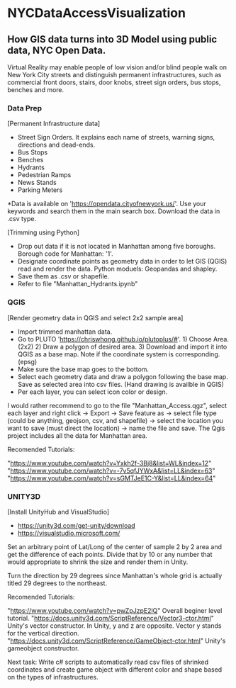 # NYCDataAccessVisualization
## How GIS data turns into 3D Model using public data, NYC Open Data.

Virtual Reality may enable people of low vision and/or blind people walk on New York City streets and distinguish permanent infrastructures, such as commercial front doors, stairs, door knobs, street sign orders, bus stops, benches and more.

### Data Prep
[Permanent Infrastructure data]
- Street Sign Orders. It explains each name of streets, warning signs, directions and dead-ends. 
- Bus Stops
- Benches
- Hydrants
- Pedestrian Ramps
- News Stands
- Parking Meters

*Data is available on 'https://opendata.cityofnewyork.us/'. Use your keywords and search them in the main search box. Download the data in .csv type. 

[Trimming using Python]
- Drop out data if it is not located in Manhattan among five boroughs. Borough code for Manhattan: '1'.
- Designate coordinate points as geometry data in order to let GIS (QGIS) read and render the data. Python moduels: Geopandas and shapley.
- Save them as .csv or shapefile.
- Refer to file "Manhattan_Hydrants.ipynb"

### QGIS
[Render geometry data in QGIS and select 2x2 sample area]
- Import trimmed manhattan data. 
- Go to PLUTO 'https://chriswhong.github.io/plutoplus/#'. 1) Choose Area. (2x2) 2) Draw a polygon of desired area. 3) Download and import it into QGIS as a base map. Note if the coordinate system is corresponding. (epsg)
- Make sure the base map goes to the bottom. 
- Select each geometry data and draw a polygon following the base map. Save as selected area into csv files. (Hand drawing is availble in QGIS)
- Per each layer, you can select icon color or design.

I would rather recommend to go to the file "Manhattan_Access.qgz", select each layer and right click -> Export -> Save feature as -> select file type (could be anything, geojson, csv, and shapefile) -> select the location you want to save (must direct the location) -> name the file and save. The Qgis project includes all the data for Manhattan area.

Recomended Tutorials:

"https://www.youtube.com/watch?v=Yxkh2f-3Bj8&list=WL&index=12"
"https://www.youtube.com/watch?v=-7v5qfJYWxA&list=LL&index=63"
"https://www.youtube.com/watch?v=sGMTJeE1C-Y&list=LL&index=64"

### UNITY3D
[Install UnityHub and VisualStudio]
- https://unity3d.com/get-unity/download
- https://visualstudio.microsoft.com/

Set an arbitrary point of Lat/Long of the center of sample 2 by 2 area and get the difference of each points. Divide that by 10 or any number that would appropriate to shrink the size and render them in Unity. 

Turn the direction by 29 degrees since Manhattan's whole grid is actually titled 29 degrees to the northeast. 

Recomended Tutorials:

"https://www.youtube.com/watch?v=pwZpJzpE2lQ" Overall beginer level tutorial.
"https://docs.unity3d.com/ScriptReference/Vector3-ctor.html" Unity's vector constructor. In Unity, y and z are opposite. Vector y stands for the vertical direction.
"https://docs.unity3d.com/ScriptReference/GameObject-ctor.html" Unity's gameobject constructor.

Next task: Write c# scripts to automatically read csv files of shrinked coordinates and create game object with different color and shape based on the types of infrastructures.
